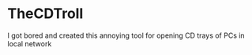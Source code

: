 # TheCDTroll
I got bored and created this annoying tool for opening CD trays of PCs in local network
